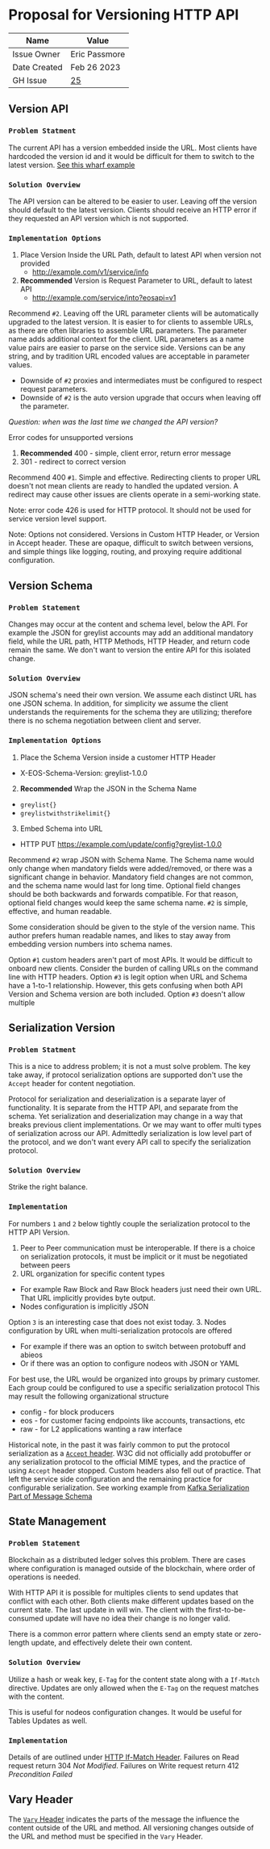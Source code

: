 # Proposal for Versioning HTTP API

| Name         | Value         |
|--------------|---------------|
| Issue Owner  | Eric Passmore |
| Date Created | Feb 26 2023   |
| GH Issue     | [25](https://github.com/eosnetworkfoundation/engineering/issues/25) |

## Version API

### `Problem Statment`
The current API has a version embedded inside the URL. Most clients have hardcoded the version id and it would be difficult for them to switch to the latest version. [See this wharf example](https://github.com/wharfkit/transact-plugin-resource-provider/blob/0c5744289d45c71812309053cc19993bec52d1f4/src/index.ts#L142)

### `Solution Overview`
The API version can be altered to be easier to user. Leaving off the version should default to the latest version. Clients should receive an HTTP error if they requested an API version which is not supported.

### `Implementation Options`
1. Place Version Inside the URL Path, default to latest API when version not provided
   - http://example.com/v1/service/info
2. **Recommended** Version is Request Parameter to URL, default to latest API  
   - http://example.com/service/into?eosapi=v1

Recommend `#2`. Leaving off the URL parameter clients will be automatically upgraded to the latest version. It is easier to for clients to assemble URLs, as there are often libraries to assemble URL parameters. The parameter name adds additional context for the client. URL parameters as a name value pairs are easier to parse on the service side. Versions can be any string, and by tradition URL encoded values are acceptable in parameter values.
- Downside of `#2` proxies and intermediates must be configured to respect request parameters.
- Downside of `#2` is the auto version upgrade that occurs when leaving off the parameter.

*Question: when was the last time we changed the API version?*

Error codes for unsupported versions
1. **Recommended** 400 - simple, client error, return error message
2. 301 - redirect to correct version

Recommend 400 `#1`. Simple and effective. Redirecting clients to proper URL doesn't not mean clients are ready to handled the updated version. A redirect may cause other issues are clients operate in a semi-working state.

Note: error code 426 is used for HTTP protocol. It should not be used for service version level support.

Note: Options not considered. Versions in Custom HTTP Header, or Version in Accept header. These are opaque, difficult to switch between versions, and simple things like logging, routing, and proxying require additional configuration.

## Version Schema

### `Problem Statement`
Changes may occur at the content and schema level, below the API. For example the JSON for greylist accounts may add an additional mandatory field, while the URL path, HTTP Methods, HTTP Header, and return code remain the same. We don't want to version the entire API for this isolated change.

### `Solution Overview`
JSON schema's need their own version. We assume each distinct URL has one JSON schema. In addition, for simplicity we assume the client understands the requirements for the schema they are utilizing; therefore there is no schema negotiation between client and server.

### `Implementation Options`
1. Place the Schema Version inside a customer HTTP Header
- X-EOS-Schema-Version: greylist-1.0.0
2. **Recommended** Wrap the JSON in the Schema Name
- `greylist{}`
- `greylistwithstrikelimit{}`
3. Embed Schema into URL
- HTTP PUT https://example.com/update/config?greylist-1.0.0

Recommend `#2` wrap JSON with Schema Name. The Schema name would only change when mandatory fields were added/removed, or there was a significant change in behavior. Mandatory field changes are not common, and the schema name would last for long time. Optional field changes should be both backwards and forwards compatible. For that reason, optional field changes would keep the same schema name. `#2` is simple, effective, and human readable.

Some consideration should be given to the style of the version name. This author prefers human readable names, and likes to stay away from embedding version numbers into schema names.

Option `#1` custom headers aren't part of most APIs. It would be difficult to onboard new clients. Consider the burden of calling URLs on the command line with HTTP headers.
Option `#3` is legit option when URL and Schema have a 1-to-1 relationship. However, this gets confusing when both API Version and Schema version are both included. Option `#3` doesn't allow multiple

## Serialization Version

### `Problem Statment`
This is a nice to address problem; it is not a must solve problem. The key take away, if protocol serialization options are supported don't use the `Accept` header for content negotiation.

Protocol for serialization and deserialization is a separate layer of functionality. It is separate from the HTTP API, and separate from the schema. Yet serialization and deserialization may change in a way that breaks previous client implementations. Or we may want to offer multi types of serialization across our API. Admittedly serialization is  low level part of the protocol, and we don't want every API call to specify the serialization protocol.

### `Solution Overview`
Strike the right balance.

### `Implementation`
For numbers `1` and `2` below tightly couple the serialization protocol to the HTTP API Version.

1. Peer to Peer communication must be interoperable. If there is a choice on serialization protocols, it must be implicit or it must be negotiated between peers
2. URL organization for specific content types
- For example Raw Block and Raw Block headers just need their own URL. That URL implicitly provides byte output.
- Nodes configuration is implicitly JSON

Option `3` is an interesting case that does not exist today.
3. Nodes configuration by URL when multi-serialization protocols are offered
- For example if there was an option to switch between protobuff and abieos
- Or if there was an option to configure nodeos with JSON or YAML

For best use, the URL would be organized into groups by primary customer. Each group could be configured to use a specific serialization protocol This may result the following organizational structure
- config - for block producers
- eos - for customer facing endpoints like accounts, transactions, etc
- raw - for L2 applications wanting a raw interface  

Historical note, in the past it was fairly common to put the protocol serialization as a [`Accept` header](https://developer.mozilla.org/en-US/docs/Web/HTTP/Headers/Accept). W3C did not officially add protobuffer or any serialization protocol to the official MIME types, and the practice of using `Accept` header stopped. Custom headers also fell out of practice. That left the service side configuration and the remaining practice for configurable serialization. See working example from [Kafka Serialization Part of Message Schema](https://docs.confluent.io/platform/current/schema-registry/serdes-develop/serdes-protobuf.html#protobuf-schema-serializer-and-deserializer)

## State Management

### `Problem Statement`
Blockchain as a distributed ledger solves this problem. There are cases where configuration is managed outside of the blockchain, where order of operations is needed.

With HTTP API it is possible for multiples clients to send updates that conflict with each other. Both clients make different updates based on the current state. The last update in will win. The client with the first-to-be-consumed update will have no idea their change is no longer valid.

There is a common error pattern where clients send an empty state or zero-length update, and effectively delete their own content.   

### `Solution Overview`
Utilize a hash or weak key, `E-Tag` for the content state along with a `If-Match` directive. Updates are only allowed when the `E-Tag` on the request matches with the content.

This is useful for nodeos configuration changes. It would be useful for Tables Updates as well.

### `Implementation`
Details of are outlined under [HTTP If-Match Header](https://developer.mozilla.org/en-US/docs/Web/HTTP/Headers/If-Match). Failures on Read request return 304 *Not Modified*. Failures on Write request return 412 *Precondition Failed*

## Vary Header
The [`Vary` Header](https://developer.mozilla.org/en-US/docs/Web/HTTP/Headers/Vary) indicates the parts of the message the influence the content outside of the URL and method. All versioning changes outside of the URL and method must be specified in the `Vary` Header. 
